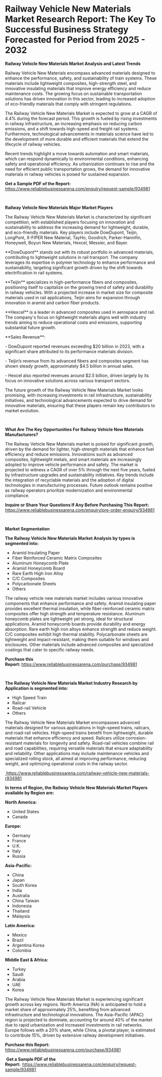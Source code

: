 <p><h1>Railway Vehicle New Materials Market Research Report: The Key To Successful Business Strategy Forecasted for Period from 2025 - 2032</h1></p><p><strong>Railway Vehicle New Materials Market Analysis and Latest Trends</strong></p>
<p><p>Railway Vehicle New Materials encompass advanced materials designed to enhance the performance, safety, and sustainability of train systems. These materials include lightweight composites, high-strength steel, and innovative insulating materials that improve energy efficiency and reduce maintenance costs. The growing focus on sustainable transportation solutions has driven innovation in this sector, leading to increased adoption of eco-friendly materials that comply with stringent regulations.</p><p>The Railway Vehicle New Materials Market is expected to grow at a CAGR of 4.4% during the forecast period. This growth is fueled by rising investments in railway infrastructure, an increasing emphasis on reducing carbon emissions, and a shift towards high-speed and freight rail systems. Furthermore, technological advancements in materials science have led to the development of more durable and efficient materials that extend the lifecycle of railway vehicles. </p><p>Recent trends highlight a move towards automation and smart materials, which can respond dynamically to environmental conditions, enhancing safety and operational efficiency. As urbanization continues to rise and the need for efficient public transportation grows, the demand for innovative materials in railway vehicles is poised for sustained expansion.</p></p>
<p><strong>Get a Sample PDF of the Report:&nbsp;</strong> <a href="https://www.reliablebusinessarena.com/enquiry/request-sample/934981?utm_campaign=3053&utm_medium=2&utm_source=Github&utm_content=ia&utm_term=18042025&utm_id=railway-vehicle-new-materials">https://www.reliablebusinessarena.com/enquiry/request-sample/934981</a></p>
<p>&nbsp;</p>
<p><strong>Railway Vehicle New Materials Major Market Players</strong></p>
<p><p>The Railway Vehicle New Materials Market is characterized by significant competition, with established players focusing on innovation and sustainability to address the increasing demand for lightweight, durable, and eco-friendly materials. Key players include DowDupont, Teijin, LongPont, X-FIPER New Material, TayHo, Goodrich, Parker-Hannifin, Honeywell, Boyun New Materials, Hexcel, Messier, and Bayer.</p><p>**DowDupont** stands out with its robust portfolio in advanced materials, contributing to lightweight solutions in rail transport. The company leverages its expertise in polymer technology to enhance performance and sustainability, targeting significant growth driven by the shift towards electrification in rail systems.</p><p>**Teijin** specializes in high-performance fibers and composites, positioning itself to capitalize on the growing trend of safety and durability in railway vehicles. With a projected increase in market size for composite materials used in rail applications, Teijin aims for expansion through innovation in aramid and carbon fiber products.</p><p>**Hexcel** is a leader in advanced composites used in aerospace and rail. The company's focus on lightweight materials aligns well with industry trends aiming to reduce operational costs and emissions, supporting substantial future growth.</p><p>**Sales Revenue**: </p><p>- DowDupont reported revenues exceeding $20 billion in 2023, with a significant share attributed to its performance materials division.</p><p>- Teijin’s revenue from its advanced fibers and composites segment has shown steady growth, approximately $4.5 billion in annual sales.</p><p>- Hexcel also reported revenues around $2.5 billion, driven largely by its focus on innovative solutions across various transport sectors.</p><p>The future growth of the Railway Vehicle New Materials Market looks promising, with increasing investments in rail infrastructure, sustainability initiatives, and technological advancements expected to drive demand for innovative materials, ensuring that these players remain key contributors to market evolution.</p></p>
<p>&nbsp;</p>
<p><strong>What Are The Key Opportunities For Railway Vehicle New Materials Manufacturers?</strong></p>
<p><p>The Railway Vehicle New Materials market is poised for significant growth, driven by the demand for lighter, high-strength materials that enhance fuel efficiency and reduce emissions. Innovations such as advanced composites, lightweight metals, and smart materials are increasingly adopted to improve vehicle performance and safety. The market is projected to witness a CAGR of over 5% through the next five years, fueled by infrastructure upgrades and sustainability initiatives. Key trends include the integration of recyclable materials and the adoption of digital technologies in manufacturing processes. Future outlook remains positive as railway operators prioritize modernization and environmental compliance.</p></p>
<p><strong>Inquire or Share Your Questions If Any Before Purchasing This Report:</strong> <a href="https://www.reliablebusinessarena.com/enquiry/pre-order-enquiry/934981?utm_campaign=3053&utm_medium=2&utm_source=Github&utm_content=ia&utm_term=18042025&utm_id=railway-vehicle-new-materials">https://www.reliablebusinessarena.com/enquiry/pre-order-enquiry/934981</a></p>
<p>&nbsp;</p>
<p><strong>Market Segmentation</strong></p>
<p><strong>The Railway Vehicle New Materials Market Analysis by types is segmented into:</strong></p>
<p><ul><li>Aramid Insulating Paper</li><li>Fiber Reinforced Ceramic Matrix Composites</li><li>Aluminum Honeycomb Plate</li><li>Aramid Honeycomb Board</li><li>Rare Earth High Iron Alloy</li><li>C/C Composites</li><li>Polycarbonate Sheets</li><li>Others</li></ul></p>
<p><p>The railway vehicle new materials market includes various innovative components that enhance performance and safety. Aramid insulating paper provides excellent thermal insulation, while fiber-reinforced ceramic matrix composites offer high strength and temperature resistance. Aluminum honeycomb plates are lightweight yet strong, ideal for structural applications. Aramid honeycomb boards provide durability and energy absorption. Rare earth high iron alloys enhance strength and reduce weight. C/C composites exhibit high thermal stability. Polycarbonate sheets are lightweight and impact-resistant, making them suitable for windows and enclosures. Other materials include advanced composites and specialized coatings that cater to specific railway needs.</p></p>
<p><strong>Purchase this Report:&nbsp;</strong><a href="https://www.reliablebusinessarena.com/purchase/934981?utm_campaign=3053&utm_medium=2&utm_source=Github&utm_content=ia&utm_term=18042025&utm_id=railway-vehicle-new-materials">https://www.reliablebusinessarena.com/purchase/934981</a></p>
<p>&nbsp;</p>
<p><strong>The Railway Vehicle New Materials Market Industry Research by Application is segmented into:</strong></p>
<p><ul><li>High Speed Train</li><li>Railcar</li><li>Road-rail Vehicle</li><li>Others</li></ul></p>
<p><p>The Railway Vehicle New Materials Market encompasses advanced materials designed for various applications in high-speed trains, railcars, and road-rail vehicles. High-speed trains benefit from lightweight, durable materials that enhance efficiency and speed. Railcars utilize corrosion-resistant materials for longevity and safety. Road-rail vehicles combine rail and road capabilities, requiring versatile materials that ensure adaptability and reliability. Other applications may include maintenance vehicles and specialized rolling stock, all aimed at improving performance, reducing weight, and optimizing operational costs in the railway sector.</p></p>
<p><a href="https://www.reliablebusinessarena.com/railway-vehicle-new-materials-r934981?utm_campaign=3053&utm_medium=2&utm_source=Github&utm_content=ia&utm_term=18042025&utm_id=railway-vehicle-new-materials">&nbsp;https://www.reliablebusinessarena.com/railway-vehicle-new-materials-r934981</a></p>
<p><strong>In terms of Region, the Railway Vehicle New Materials Market Players available by Region are:</strong></p>
<p>
    <p> <strong> North America: </strong>
        <ul>
            <li>United States</li>
            <li>Canada</li>
        </ul>
        </p> 
    <p> <strong> Europe: </strong>
        <ul>
            <li>Germany</li>
            <li>France</li>
            <li>U.K.</li>
            <li>Italy</li>
            <li>Russia</li>
        </ul>
        </p> 
    <p> <strong> Asia-Pacific: </strong>
        <ul>
            <li>China</li>
            <li>Japan</li>
            <li>South Korea</li>
            <li>India</li>
            <li>Australia</li>
            <li>China Taiwan</li>
            <li>Indonesia</li>
            <li>Thailand</li>
            <li>Malaysia</li>
        </ul>
        </p> 
    <p> <strong> Latin America: </strong>
        <ul>
            <li>Mexico</li>
            <li>Brazil</li>
            <li>Argentina Korea</li>
            <li>Colombia</li>
        </ul>
        </p> 
    <p> <strong> Middle East & Africa: </strong>
        <ul>
            <li>Turkey</li>
            <li>Saudi</li>
            <li>Arabia</li>
            <li>UAE</li>
            <li>Korea</li>
        </ul>
    </p>
    </p>
<p><p>The Railway Vehicle New Materials Market is experiencing significant growth across key regions. North America (NA) is anticipated to hold a market share of approximately 25%, benefiting from advanced infrastructure and technological innovations. The Asia-Pacific (APAC) region is projected to dominate, accounting for around 40% of the market due to rapid urbanization and increased investments in rail networks. Europe follows with a 20% share, while China, a pivotal player, is estimated to contribute 15%, driven by extensive railway development initiatives.</p></p>
<p><strong>Purchase this Report: </strong><a href="https://www.reliablebusinessarena.com/purchase/934981?utm_campaign=3053&utm_medium=2&utm_source=Github&utm_content=ia&utm_term=18042025&utm_id=railway-vehicle-new-materials">https://www.reliablebusinessarena.com/purchase/934981</a></p>
<p>&nbsp;<strong>Get a Sample PDF of the Report:&nbsp;&nbsp;</strong><a href="https://www.reliablebusinessarena.com/enquiry/request-sample/934981?utm_campaign=3053&utm_medium=2&utm_source=Github&utm_content=ia&utm_term=18042025&utm_id=railway-vehicle-new-materials">https://www.reliablebusinessarena.com/enquiry/request-sample/934981</a></p>
<p><strong></strong></p>
<p><p></p><p></p><p></p></p>